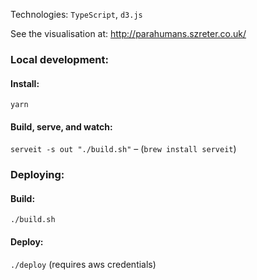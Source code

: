 Technologies: `TypeScript`, `d3.js`

See the visualisation at: http://parahumans.szreter.co.uk/

### Local development:

#### Install:

`yarn`

#### Build, serve, and watch:

`serveit -s out "./build.sh"` –  (`brew install serveit`)

### Deploying:

#### Build:

`./build.sh`

#### Deploy:
`./deploy` (requires aws credentials)
